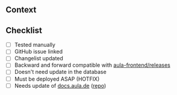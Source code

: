 ## Context <!-- ie. explanations, background, documentation -->

<!-- Example:
After the last update it became apparent that we did fetch the new results, but didn't actually store them properly. This caused a glitch in the UI whenever the user would refresh the page.
-->

## Checklist

- [ ] Tested manually <!-- you can strikethrough this option in case you haven't tested manually -->
- [ ] GitHub issue linked <!-- Use the "Development" field of the Issue, or add a link if it's outside this Repo -->
- [ ] Changelist updated
- [ ] Backward and forward compatible with [aula-frontend/releases](https://github.com/aula-app/aula-frontend/releases) <!-- If not, please describe in detail and include other PR links -->
- [ ] Doesn't need update in the database <!-- If it does, please describe how to deploy it without downtime -->
- [ ] Must be deployed ASAP (HOTFIX)
- [ ] Needs update of [docs.aula.de](https://docs.aula.de/) ([repo](https://github.com/leonard-haas/docs_aula)) <!-- If it does, please ping Leonard OR include link to the change in the docs repo -->

